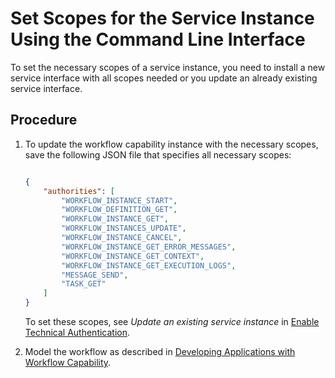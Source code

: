 <!-- loio2c19449ebaeb4e4c8fe1c110a2a2b876 -->

# Set Scopes for the Service Instance Using the Command Line Interface

To set the necessary scopes of a service instance, you need to install a new service interface with all scopes needed or you update an already existing service interface.



<a name="loio2c19449ebaeb4e4c8fe1c110a2a2b876__steps_jqs_s3r_s5b"/>

## Procedure

1.  To update the workflow capability instance with the necessary scopes, save the following JSON file that specifies all necessary scopes:

    ```json
    
    {  
        "authorities": [
            "WORKFLOW_INSTANCE_START",
            "WORKFLOW_DEFINITION_GET",
            "WORKFLOW_INSTANCE_GET",
            "WORKFLOW_INSTANCES_UPDATE",
            "WORKFLOW_INSTANCE_CANCEL",
            "WORKFLOW_INSTANCE_GET_ERROR_MESSAGES",
            "WORKFLOW_INSTANCE_GET_CONTEXT",
            "WORKFLOW_INSTANCE_GET_EXECUTION_LOGS",
            "MESSAGE_SEND",
            "TASK_GET"
        ]
    }
    ```

    To set these scopes, see *Update an existing service instance* in [Enable Technical Authentication](https://help.sap.com/docs/WORKFLOW/e157c391253b4ecd93647bf232d18a83/c74f5ff9065b4baeb700d033602ef1d9.html?version=Cloud).

2.  Model the workflow as described in [Developing Applications with Workflow Capability](https://help.sap.com/docs/WORKFLOW/e157c391253b4ecd93647bf232d18a83/60ae81179050478caa4212fad4ba50f2.html).


